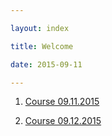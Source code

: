 ```yaml
---

layout: index

title: Welcome

date: 2015-09-11

---
```



1. [Course 09.11.2015]({{site.baseurl}}/sustainable_design/09112015.html)

2. [Course 09.12.2015]({{site.baseurl}}/sustainable_design/09122015.html)
